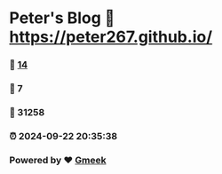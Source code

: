 # Peter's Blog :link: https://peter267.github.io/ 
### :page_facing_up: [14](https://peter267.github.io//tag.html) 
### :speech_balloon: 7 
### :hibiscus: 31258 
### :alarm_clock: 2024-09-22 20:35:38 
### Powered by :heart: [Gmeek](https://github.com/Meekdai/Gmeek)
